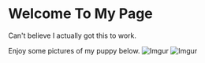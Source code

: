 # Welcome To My Page

Can't believe I actually got this to work.

Enjoy some pictures of my puppy below.
![Imgur](https://i.imgur.com/UWTZIuK.jpg)
![Imgur](https://i.imgur.com/grhfKGp.jpg)